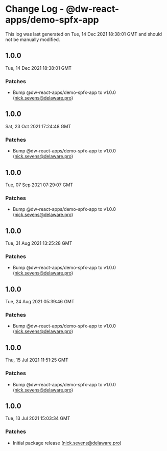 # Change Log - @dw-react-apps/demo-spfx-app

This log was last generated on Tue, 14 Dec 2021 18:38:01 GMT and should not be manually modified.

<!-- Start content -->

## 1.0.0

Tue, 14 Dec 2021 18:38:01 GMT

### Patches

- Bump @dw-react-apps/demo-spfx-app to v1.0.0 (nick.sevens@delaware.pro)

## 1.0.0

Sat, 23 Oct 2021 17:24:48 GMT

### Patches

- Bump @dw-react-apps/demo-spfx-app to v1.0.0 (nick.sevens@delaware.pro)

## 1.0.0

Tue, 07 Sep 2021 07:29:07 GMT

### Patches

- Bump @dw-react-apps/demo-spfx-app to v1.0.0 (nick.sevens@delaware.pro)

## 1.0.0

Tue, 31 Aug 2021 13:25:28 GMT

### Patches

- Bump @dw-react-apps/demo-spfx-app to v1.0.0 (nick.sevens@delaware.pro)

## 1.0.0

Tue, 24 Aug 2021 05:39:46 GMT

### Patches

- Bump @dw-react-apps/demo-spfx-app to v1.0.0 (nick.sevens@delaware.pro)

## 1.0.0

Thu, 15 Jul 2021 11:51:25 GMT

### Patches

- Bump @dw-react-apps/demo-spfx-app to v1.0.0 (nick.sevens@delaware.pro)

## 1.0.0

Tue, 13 Jul 2021 15:03:34 GMT

### Patches

- Initial package release (nick.sevens@delaware.pro)
